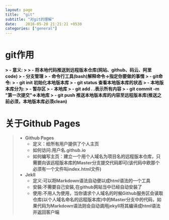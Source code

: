 ```yaml
---
layout: page
title:  "git"
subtitle: "对git的理解"
date:    2016-05-20 21:21:21 +0530
categories: ["general"]
---
```


# git作用 
<strong>
>  - 意义:
>
>    - 将本地代码推送到远程版本仓库(网站、github、码云、阿里code)
>    - 分支管理
>    - 命令行工具(bash)解释命令->指定你要做的事情
>  - git命令:
>    - git init  初始化本地版本库
>    - git status  查看本地版本库的状态
>    - 本地版本库分为:
>       - 暂存区
>       - 本地库
>    - git add . .表示所有内容
>    - git commit -m "第一次提交"=>本地库
>    - git push 推送本地版本库的内容至远程版本库(推送之前必须，本地版本库必须clean)
 
# 关于Github Pages
>  - Github Pages 
>    - 定义：给所有用户提供了个人主页
>    - 如何访问:用户名.github.io
>    - 如何编写主页：建立一个用个人域名为项目名的远程版本仓库，只需要向该远程版本库的Master分支提交代码即可(该代码中欧那个必须有一个文件叫index.html文件)
>  - Jekll 
>    - 定义:可以将Markdown语法自动便以成html语法的一个工具
>    - 安装:不需要自己安装,在github网站当中已经自动安装了
>    - 使用:不用人为使用，当你请求个人域名的时候Github服务区会读取仓库(以个人域名命名的远程版本库)中的Master分支中的代码，如果代码为Markdown语法则会自动调用jekyll将其编译成html语法并返回客户端
</strong>

